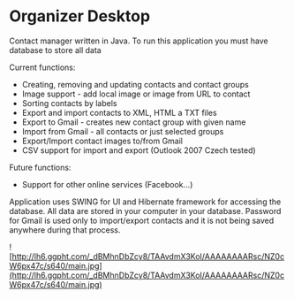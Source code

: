 # Organizer Desktop #
Contact manager written in Java. To run this application you must have database to store all data

Current functions:
  * Creating, removing and updating contacts and contact groups
  * Image support - add local image or image from URL to contact
  * Sorting contacts by labels
  * Export and import contacts to XML, HTML a TXT files
  * Export to Gmail - creates new contact group with given name
  * Import from Gmail - all contacts or just selected groups
  * Export/Import contact images to/from Gmail
  * CSV support for import and export (Outlook 2007 Czech tested)

Future functions:
  * Support for other online services (Facebook...)


Application uses SWING for UI and Hibernate framework for accessing the database. All data  are stored in your computer in your database. Password for Gmail is used only to import/export contacts and it is not being saved anywhere during that process.


![http://lh6.ggpht.com/_dBMhnDbZcy8/TAAvdmX3KoI/AAAAAAAARsc/NZ0cW6px47c/s640/main.jpg](http://lh6.ggpht.com/_dBMhnDbZcy8/TAAvdmX3KoI/AAAAAAAARsc/NZ0cW6px47c/s640/main.jpg)